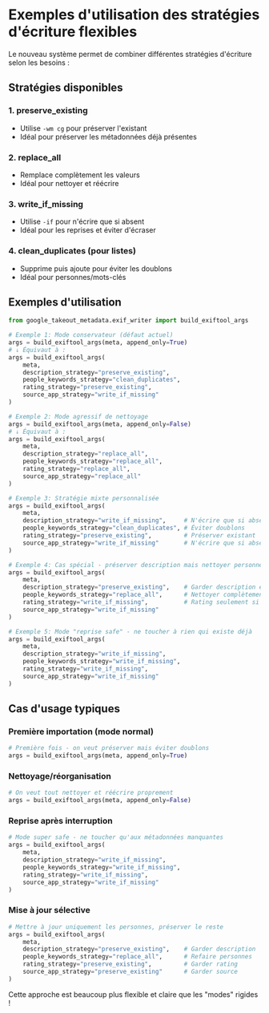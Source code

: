 # Exemples d'utilisation des stratégies d'écriture flexibles

Le nouveau système permet de combiner différentes stratégies d'écriture selon les besoins :

## Stratégies disponibles

### 1. **preserve_existing** 
- Utilise `-wm cg` pour préserver l'existant
- Idéal pour préserver les métadonnées déjà présentes

### 2. **replace_all**
- Remplace complètement les valeurs
- Idéal pour nettoyer et réécrire

### 3. **write_if_missing** 
- Utilise `-if` pour n'écrire que si absent
- Idéal pour les reprises et éviter d'écraser

### 4. **clean_duplicates** (pour listes)
- Supprime puis ajoute pour éviter les doublons
- Idéal pour personnes/mots-clés

## Exemples d'utilisation

```python
from google_takeout_metadata.exif_writer import build_exiftool_args

# Exemple 1: Mode conservateur (défaut actuel)
args = build_exiftool_args(meta, append_only=True)
# ↓ Équivaut à :
args = build_exiftool_args(
    meta,
    description_strategy="preserve_existing",
    people_keywords_strategy="clean_duplicates", 
    rating_strategy="preserve_existing",
    source_app_strategy="write_if_missing"
)

# Exemple 2: Mode agressif de nettoyage
args = build_exiftool_args(meta, append_only=False)
# ↓ Équivaut à :
args = build_exiftool_args(
    meta,
    description_strategy="replace_all",
    people_keywords_strategy="replace_all",
    rating_strategy="replace_all",
    source_app_strategy="replace_all"
)

# Exemple 3: Stratégie mixte personnalisée
args = build_exiftool_args(
    meta,
    description_strategy="write_if_missing",     # N'écrire que si absent
    people_keywords_strategy="clean_duplicates", # Éviter doublons
    rating_strategy="preserve_existing",         # Préserver existant
    source_app_strategy="write_if_missing"       # N'écrire que si absent
)

# Exemple 4: Cas spécial - préserver description mais nettoyer personnes
args = build_exiftool_args(
    meta,
    description_strategy="preserve_existing",    # Garder description existante
    people_keywords_strategy="replace_all",      # Nettoyer complètement personnes
    rating_strategy="write_if_missing",          # Rating seulement si absent
    source_app_strategy="write_if_missing"
)

# Exemple 5: Mode "reprise safe" - ne toucher à rien qui existe déjà
args = build_exiftool_args(
    meta,
    description_strategy="write_if_missing",
    people_keywords_strategy="write_if_missing", 
    rating_strategy="write_if_missing",
    source_app_strategy="write_if_missing"
)
```

## Cas d'usage typiques

### Première importation (mode normal)
```python
# Première fois - on veut préserver mais éviter doublons
args = build_exiftool_args(meta, append_only=True)
```

### Nettoyage/réorganisation 
```python
# On veut tout nettoyer et réécrire proprement
args = build_exiftool_args(meta, append_only=False)
```

### Reprise après interruption
```python
# Mode super safe - ne toucher qu'aux métadonnées manquantes
args = build_exiftool_args(
    meta,
    description_strategy="write_if_missing",
    people_keywords_strategy="write_if_missing",
    rating_strategy="write_if_missing",
    source_app_strategy="write_if_missing"
)
```

### Mise à jour sélective
```python
# Mettre à jour uniquement les personnes, préserver le reste
args = build_exiftool_args(
    meta,
    description_strategy="preserve_existing",    # Garder description
    people_keywords_strategy="replace_all",      # Refaire personnes
    rating_strategy="preserve_existing",         # Garder rating
    source_app_strategy="preserve_existing"      # Garder source
)
```

Cette approche est beaucoup plus flexible et claire que les "modes" rigides !
